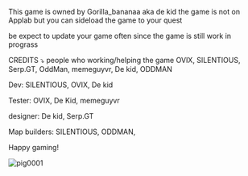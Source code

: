 This game is owned by Gorilla_bananaa aka de kid
the game is not on Applab but you can sideload the game to your quest

be expect to update your game often since the game is still work in prograss


CREDITS ⤵
people who working/helping the game OVIX, SILENTIOUS, Serp.GT, OddMan, memeguyvr, De kid, ODDMAN

Dev: SILENTIOUS, OVIX, De kid

Tester: OVIX, De Kid, memeguyvr

designer: De kid, Serp.GT

Map builders: SILENTIOUS, ODDMAN,

Happy gaming! 

![pig0001](https://github.com/deboi238/Bacon_Branchers/assets/90112349/1861d34e-47c7-4272-87b5-2c1bc8903e8c)
